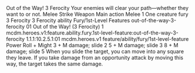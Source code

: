 <ability>
  <name>Out of the Way!</name>
  <cost>3 Ferocity</cost>
  <flavor>Your enemies will clear your path—whether they want to or not.</flavor>
  <keywords>
    <keyword>Melee</keyword>
    <keyword>Strike</keyword>
    <keyword>Weapon</keyword>
  </keywords>
  <type>Main action</type>
  <distance>Melee 1</distance>
  <target>One creature</target>
  <metadata>
    <class>fury</class>
    <cost>3 Ferocity</cost>
    <cost_amount>3</cost_amount>
    <cost_resource>Ferocity</cost_resource>
    <feature_type>ability</feature_type>
    <file_dpath>Fury/1st-Level Features</file_dpath>
    <item_id>out-of-the-way-3-ferocity</item_id>
    <item_index>01</item_index>
    <item_name>Out of the Way! (3 Ferocity)</item_name>
    <level>1</level>
    <scc>mcdm.heroes.v1:feature.ability.fury.1st-level-feature:out-of-the-way-3-ferocity</scc>
    <scdc>1.1.1:10.2.5.1:01</scdc>
    <source>mcdm.heroes.v1</source>
    <type>feature/ability/fury/1st-level-feature</type>
  </metadata>
  <effects>
    <effect type="roll">
      <roll>Power Roll + Might</roll>
      <t1>3 + M damage; slide 2</t1>
      <t2>5 + M damage; slide 3</t2>
      <t3>8 + M damage; slide 5</t3>
    </effect>
    <effect type="mundane">When you slide the target, you can move into any square they leave. If you take damage from an opportunity attack by moving this way, the target takes the same damage.</effect>
  </effects>
</ability>
